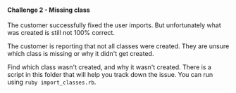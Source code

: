 #### Challenge 2 - Missing class

The customer successfully fixed the user imports.
But unfortunately what was created is still not 100% correct.

The customer is reporting that not all classes were created. They are
unsure which class is missing or why it didn't get created.

Find which class wasn't created, and why it wasn't created. There is
a script in this folder that will help you track down the issue.
You can run using `ruby import_classes.rb`.
